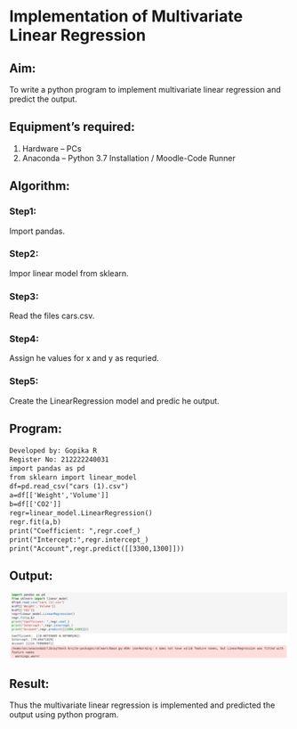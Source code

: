 # Implementation of Multivariate Linear Regression

## Aim:
To write a python program to implement multivariate linear regression and predict the output.

## Equipment’s required:
1.	Hardware – PCs
2.	Anaconda – Python 3.7 Installation / Moodle-Code Runner

## Algorithm:

### Step1:
Import pandas.

### Step2:
Impor linear model from sklearn.

### Step3:
Read the files cars.csv.

### Step4:
Assign he values for x and y as requried.

### Step5:
Create the LinearRegression model and predic he output.


## Program:
```
Developed by: Gopika R
Register No: 212222240031
import pandas as pd
from sklearn import linear_model
df=pd.read_csv("cars (1).csv")
a=df[['Weight','Volume']]
b=df[['CO2']]
regr=linear_model.LinearRegression()
regr.fit(a,b)
print("Coefficient: ",regr.coef_)
print("Intercept:",regr.intercept_)
print("Account",regr.predict([[3300,1300]]))

```
## Output:


![output](multivariate.png)



## Result:
Thus the multivariate linear regression is implemented and predicted the output using python program.
